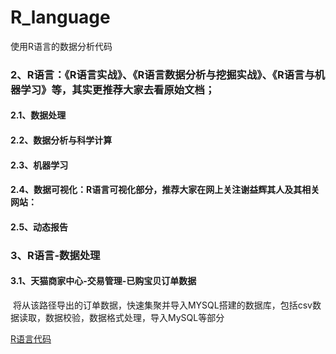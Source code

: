 # R_language
使用R语言的数据分析代码

### 2、R语言：《R语言实战》、《R语言数据分析与挖掘实战》、《R语言与机器学习》等，其实更推荐大家去看原始文档；  
#### 2.1、数据处理
#### 2.2、数据分析与科学计算
#### 2.3、机器学习
#### 2.4、数据可视化：R语言可视化部分，推荐大家在网上关注谢益辉其人及其相关网站：
#### 2.5、动态报告

### 3、R语言-数据处理
#### 3.1、天猫商家中心-交易管理-已购宝贝订单数据
  将从该路径导出的订单数据，快速集聚并导入MYSQL搭建的数据库，包括csv数据读取，数据校验，数据格式处理，导入MySQL等部分
  
  [R语言代码](https://github.com/panying1990/R_language/blob/master/taobao_order_datainput)
  
